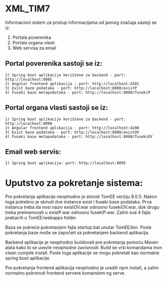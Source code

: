 # XML_TIM7

Informacioni sistem za pristup informacijama od javnog značaja sastoji se iz:
1) Portala poverenika
2) Portala organa vlasti
3) Web servisa za email

## Portal poverenika sastoji se iz:
    1) Spring boot aplikacije korišćene za backend - port: http://localhost:8085
    2) Angular frontend aplikacija - port: http://localhost:4201
    3) Exist baze podataka - port: http://localhost:8080/existP
    4) Fuseki baze metapodataka - port: http://localhost:8080/fusekiP
    
## Portal organa vlasti sastoji se iz:
    1) Spring boot aplikacije korišćene za backend - port: http://localhost:8090
    2) Angular frontend aplikacija - port: http://localhost:4200
    3) Exist baze podataka - port: http://localhost:8080/existOV
    4) Fuseki baze metapodataka - port: http://localhost:8080/fusekiOV
    
## Email web servis:
    1) Spring boot aplikacija: port: http://localhost:8095

# Uputstvo za pokretanje sistema:

  Pre pokretanja aplikacije neophodno je skinuti TomEE verziju 8.0.5. Nakon toga potrebno je skinuti dve instance exist i fuseki baze podataka.
  Prva instanca treba da nosi naziv existOV.war odnosno fusekiOV.war, dok drugu treba preimenovati u existP.war odnosno fusekiP.war. Zatim sva 4 fajla
  prebaciti u TomEE/webapps folder. 
  
  Baza se pokreće pokretanjem fajla startup.bat unutar TomEE/bin. Posle pokretanja baze može se započeti sa pokretanjem backend aplikacija.
  
  Backend aplikacije je neophodno buildovati pre pokretanja pomoću Maven alata kako bi se uvezle neophodne zavisnosti. Build se vrši komandama mvn clean compile install.
  Posle toga aplikacije se mogu pokretati kao normalne spring boot aplikacije. 
  
  Pre pokretanja frontend aplikacija neophodno je uraditi npm install, a zatim normalno pokrenuti frontend servere komandom ng serve.
 
  
